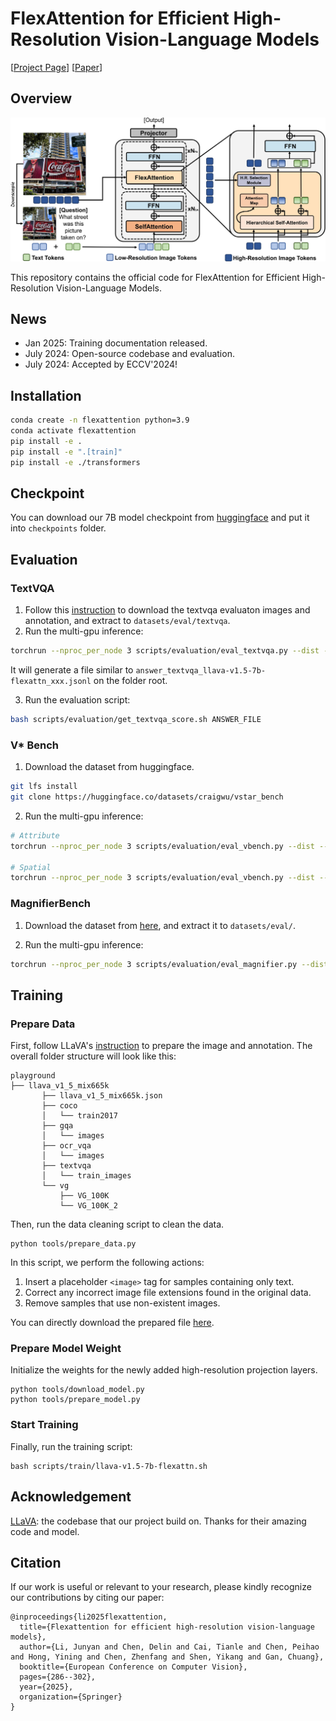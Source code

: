 # FlexAttention for Efficient High-Resolution Vision-Language Models

[[Project Page](https://vis-www.cs.umass.edu/flexattention/)] [[Paper](https://arxiv.org/pdf/2407.20228)]

## Overview

![overview](assets/overview.jpg)

This repository contains the official code for FlexAttention for Efficient High-Resolution Vision-Language Models.

## News

* Jan 2025: Training documentation released.
* July 2024: Open-source codebase and evaluation.
* July 2024: Accepted by ECCV'2024!

## Installation

```bash
conda create -n flexattention python=3.9
conda activate flexattention
pip install -e .
pip install -e ".[train]"
pip install -e ./transformers
```

## Checkpoint

You can download our 7B model checkpoint from [huggingface](https://huggingface.co/senfu/llava-v1.5-7b-flexattn) and put it into `checkpoints` folder.

## Evaluation

### TextVQA

1. Follow this [instruction](https://github.com/haotian-liu/LLaVA/blob/main/docs/Evaluation.md#textvqa) to download the textvqa evaluaton images and annotation, and extract to `datasets/eval/textvqa`.
2. Run the multi-gpu inference:
```bash
torchrun --nproc_per_node 3 scripts/evaluation/eval_textvqa.py --dist --model-path checkpoints/llava-v1.5-7b-flexattn --id llava-v1.5-7b-flexattn
```
It will generate a file similar to `answer_textvqa_llava-v1.5-7b-flexattn_xxx.jsonl` on the folder root.

3. Run the evaluation script:
```bash
bash scripts/evaluation/get_textvqa_score.sh ANSWER_FILE
```

### V* Bench

1. Download the dataset from huggingface.

```bash
git lfs install
git clone https://huggingface.co/datasets/craigwu/vstar_bench
```

2. Run the multi-gpu inference:
```bash
# Attribute
torchrun --nproc_per_node 3 scripts/evaluation/eval_vbench.py --dist --model-path checkpoints/llava-v1.5-7b-flexattn --id llava-v1.5-7b-flexattn --subset direct_attributes

# Spatial
torchrun --nproc_per_node 3 scripts/evaluation/eval_vbench.py --dist --model-path checkpoints/llava-v1.5-7b-flexattn --id llava-v1.5-7b-flexattn --subset relative_position
```

### MagnifierBench

1. Download the dataset from [here](https://drive.google.com/file/d/1DE5PBkhHMdVNOpDg6GtfzO73ZFrK9ltZ/view?usp=sharing), and extract it to `datasets/eval/`.

2. Run the multi-gpu inference:
```bash
torchrun --nproc_per_node 3 scripts/evaluation/eval_magnifier.py --dist --model-path checkpoints/llava-v1.5-7b-flexattn --id llava-v1.5-7b-flexattn
```


## Training

### Prepare Data

First, follow LLaVA's [instruction](https://github.com/haotian-liu/LLaVA?tab=readme-ov-file#visual-instruction-tuning) to prepare the image and annotation. The overall folder structure will look like this:

```
playground
├── llava_v1_5_mix665k
       ├── llava_v1_5_mix665k.json
       ├── coco
       │   └── train2017
       ├── gqa
       │   └── images
       ├── ocr_vqa
       │   └── images
       ├── textvqa
       │   └── train_images
       └── vg
           ├── VG_100K
           └── VG_100K_2
```

Then, run the data cleaning script to clean the data.
```
python tools/prepare_data.py
```

In this script, we perform the following actions:
1. Insert a placeholder `<image>` tag for samples containing only text.
2. Correct any incorrect image file extensions found in the original data.
3. Remove samples that use non-existent images.

You can directly download the prepared file [here](https://drive.google.com/file/d/13KibuGxvI-Py4o3BoE-52LJge934lPMM/view?usp=sharing).

### Prepare Model Weight

Initialize the weights for the newly added high-resolution projection layers.

```
python tools/download_model.py
python tools/prepare_model.py
```

### Start Training

Finally, run the training script:

```
bash scripts/train/llava-v1.5-7b-flexattn.sh
```

## Acknowledgement

[LLaVA](https://github.com/haotian-liu/LLaVA): the codebase that our project build on. Thanks for their amazing code and model.

## Citation

If our work is useful or relevant to your research, please kindly recognize our contributions by citing our paper:

```
@inproceedings{li2025flexattention,
  title={Flexattention for efficient high-resolution vision-language models},
  author={Li, Junyan and Chen, Delin and Cai, Tianle and Chen, Peihao and Hong, Yining and Chen, Zhenfang and Shen, Yikang and Gan, Chuang},
  booktitle={European Conference on Computer Vision},
  pages={286--302},
  year={2025},
  organization={Springer}
}
```
